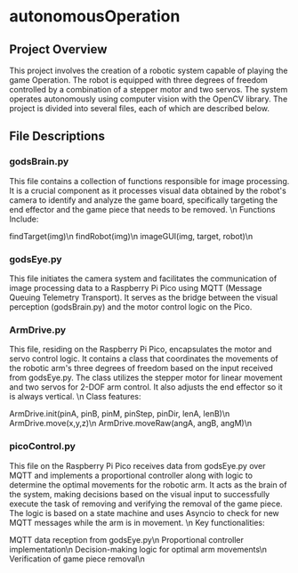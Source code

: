 # autonomousOperation
<h2>Project Overview</h2>
This project involves the creation of a robotic system capable of playing the game Operation. The robot is equipped with three degrees of freedom controlled by a combination of a stepper motor and two servos. The system operates autonomously using computer vision with the OpenCV library. The project is divided into several files, each of which are described below.

<h2>File Descriptions</h2>
<h3>godsBrain.py</h3>
This file contains a collection of functions responsible for image processing. It is a crucial component as it processes visual data obtained by the robot's camera to identify and analyze the game board, specifically targeting the end effector and the game piece that needs to be removed.
\n
Functions Include:

findTarget(img)\n
findRobot(img)\n
imageGUI(img, target, robot)\n

<h3>godsEye.py</h3>
This file initiates the camera system and facilitates the communication of image processing data to a Raspberry Pi Pico using MQTT (Message Queuing Telemetry Transport). It serves as the bridge between the visual perception (godsBrain.py) and the motor control logic on the Pico.

<h3>ArmDrive.py</h3>
This file, residing on the Raspberry Pi Pico, encapsulates the motor and servo control logic. It contains a class that coordinates the movements of the robotic arm's three degrees of freedom based on the input received from godsEye.py. The class utilizes the stepper motor for linear movement and two servos for 2-DOF arm control. It also adjusts the end effector so it is always vertical.
\n
Class features:

ArmDrive.init(pinA, pinB, pinM, pinStep, pinDir, lenA, lenB)\n
ArmDrive.move(x,y,z)\n
ArmDrive.moveRaw(angA, angB, angM)\n

<h3>picoControl.py</h3>
This file on the Raspberry Pi Pico receives data from godsEye.py over MQTT and implements a proportional controller along with logic to determine the optimal movements for the robotic arm. It acts as the brain of the system, making decisions based on the visual input to successfully execute the task of removing and verifying the removal of the game piece. The logic is based on a state machine and uses Asyncio to check for new MQTT messages while the arm is in movement.
\n
Key functionalities:

MQTT data reception from godsEye.py\n
Proportional controller implementation\n
Decision-making logic for optimal arm movements\n
Verification of game piece removal\n
